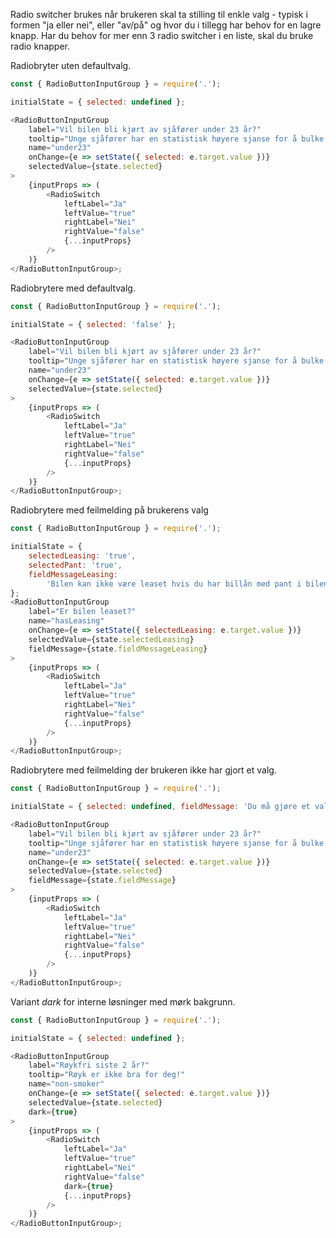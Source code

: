 Radio switcher brukes når brukeren skal ta stilling til enkle valg - typisk i formen "ja eller nei", eller "av/på" og hvor du i tillegg har behov for en lagre knapp. Har du behov for mer enn 3 radio switcher i en liste, skal du bruke radio knapper.

Radiobryter uten defaultvalg.

```js
const { RadioButtonInputGroup } = require('.');

initialState = { selected: undefined };

<RadioButtonInputGroup
    label="Vil bilen bli kjørt av sjåfører under 23 år?"
    tooltip="Unge sjåfører har en statistisk høyere sjanse for å bulke bilen."
    name="under23"
    onChange={e => setState({ selected: e.target.value })}
    selectedValue={state.selected}
>
    {inputProps => (
        <RadioSwitch
            leftLabel="Ja"
            leftValue="true"
            rightLabel="Nei"
            rightValue="false"
            {...inputProps}
        />
    )}
</RadioButtonInputGroup>;
```

Radiobrytere med defaultvalg.

```js
const { RadioButtonInputGroup } = require('.');

initialState = { selected: 'false' };

<RadioButtonInputGroup
    label="Vil bilen bli kjørt av sjåfører under 23 år?"
    tooltip="Unge sjåfører har en statistisk høyere sjanse for å bulke bilen."
    name="under23"
    onChange={e => setState({ selected: e.target.value })}
    selectedValue={state.selected}
>
    {inputProps => (
        <RadioSwitch
            leftLabel="Ja"
            leftValue="true"
            rightLabel="Nei"
            rightValue="false"
            {...inputProps}
        />
    )}
</RadioButtonInputGroup>;
```

Radiobrytere med feilmelding på brukerens valg

```js
const { RadioButtonInputGroup } = require('.');

initialState = {
    selectedLeasing: 'true',
    selectedPant: 'true',
    fieldMessageLeasing:
        'Bilen kan ikke være leaset hvis du har billån med pant i bilen.',
};
<RadioButtonInputGroup
    label="Er bilen leaset?"
    name="hasLeasing"
    onChange={e => setState({ selectedLeasing: e.target.value })}
    selectedValue={state.selectedLeasing}
    fieldMessage={state.fieldMessageLeasing}
>
    {inputProps => (
        <RadioSwitch
            leftLabel="Ja"
            leftValue="true"
            rightLabel="Nei"
            rightValue="false"
            {...inputProps}
        />
    )}
</RadioButtonInputGroup>;
```

Radiobrytere med feilmelding der brukeren ikke har gjort et valg.

```js
const { RadioButtonInputGroup } = require('.');

initialState = { selected: undefined, fieldMessage: 'Du må gjøre et valg' };

<RadioButtonInputGroup
    label="Vil bilen bli kjørt av sjåfører under 23 år?"
    tooltip="Unge sjåfører har en statistisk høyere sjanse for å bulke bilen."
    name="under23"
    onChange={e => setState({ selected: e.target.value })}
    selectedValue={state.selected}
    fieldMessage={state.fieldMessage}
>
    {inputProps => (
        <RadioSwitch
            leftLabel="Ja"
            leftValue="true"
            rightLabel="Nei"
            rightValue="false"
            {...inputProps}
        />
    )}
</RadioButtonInputGroup>;
```

Variant _dark_ for interne løsninger med mørk bakgrunn.

```js { "props": { "className": "sb1ds-example-dark" } }
const { RadioButtonInputGroup } = require('.');

initialState = { selected: undefined };

<RadioButtonInputGroup
    label="Røykfri siste 2 år?"
    tooltip="Røyk er ikke bra for deg!"
    name="non-smoker"
    onChange={e => setState({ selected: e.target.value })}
    selectedValue={state.selected}
    dark={true}
>
    {inputProps => (
        <RadioSwitch
            leftLabel="Ja"
            leftValue="true"
            rightLabel="Nei"
            rightValue="false"
            dark={true}
            {...inputProps}
        />
    )}
</RadioButtonInputGroup>;
```
